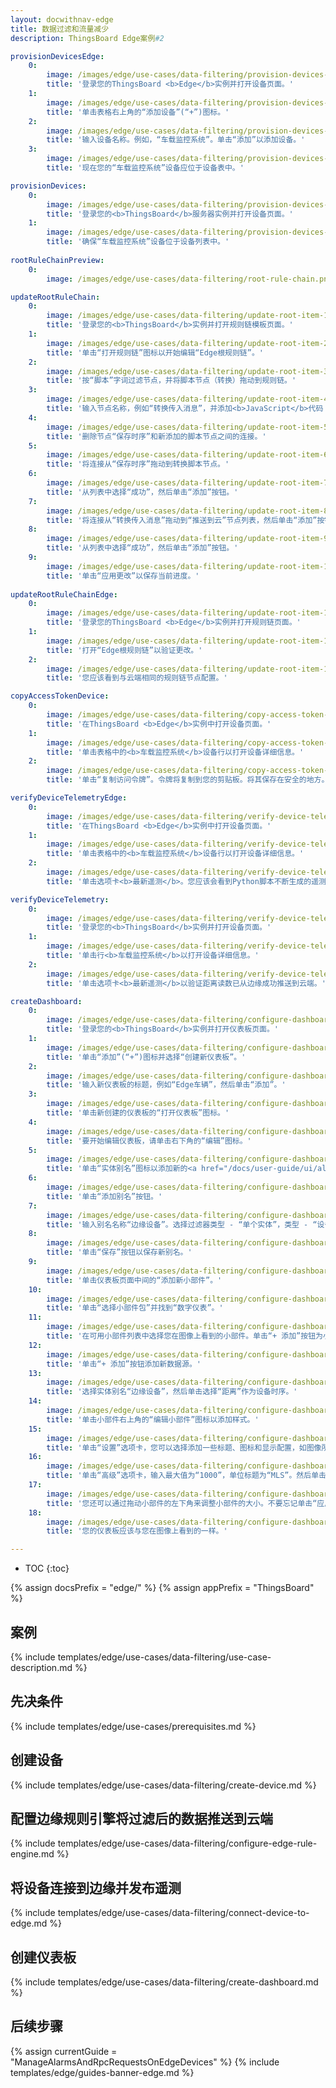 ```yaml
---
layout: docwithnav-edge
title: 数据过滤和流量减少
description: ThingsBoard Edge案例#2

provisionDevicesEdge:
    0:
        image: /images/edge/use-cases/data-filtering/provision-devices-item-1.png
        title: '登录您的ThingsBoard <b>Edge</b>实例并打开设备页面。'
    1:
        image: /images/edge/use-cases/data-filtering/provision-devices-item-2.png
        title: '单击表格右上角的“添加设备”(“+”)图标。'
    2:
        image: /images/edge/use-cases/data-filtering/provision-devices-item-3.png
        title: '输入设备名称。例如，“车载监控系统”。单击“添加”以添加设备。'
    3:
        image: /images/edge/use-cases/data-filtering/provision-devices-item-4.png
        title: '现在您的“车载监控系统”设备应位于设备表中。'

provisionDevices:    
    0:
        image: /images/edge/use-cases/data-filtering/provision-devices-item-5.png
        title: '登录您的<b>ThingsBoard</b>服务器实例并打开设备页面。'
    1:
        image: /images/edge/use-cases/data-filtering/provision-devices-item-6.png
        title: '确保“车载监控系统”设备位于设备列表中。'
        
rootRuleChainPreview:
    0:
        image: /images/edge/use-cases/data-filtering/root-rule-chain.png

updateRootRuleChain:
    0:
        image: /images/edge/use-cases/data-filtering/update-root-item-1.png
        title: '登录您的<b>ThingsBoard</b>实例并打开规则链模板页面。'
    1:
        image: /images/edge/use-cases/data-filtering/update-root-item-2.png
        title: '单击“打开规则链”图标以开始编辑“Edge根规则链”。'
    2:
        image: /images/edge/use-cases/data-filtering/update-root-item-3.png
        title: '按“脚本”字词过滤节点，并将脚本节点（转换）拖动到规则链。'
    3:
        image: /images/edge/use-cases/data-filtering/update-root-item-4.png
        title: '输入节点名称，例如“转换传入消息”，并添加<b>JavaScript</b>代码（您可以从上面的代码段复制并粘贴它）以仅进一步发送“距离”读数。单击“添加”以继续。'
    4:
        image: /images/edge/use-cases/data-filtering/update-root-item-5.png
        title: '删除节点“保存时序”和新添加的脚本节点之间的连接。'
    5:
        image: /images/edge/use-cases/data-filtering/update-root-item-6.png
        title: '将连接从“保存时序”拖动到转换脚本节点。'
    6:
        image: /images/edge/use-cases/data-filtering/update-root-item-7.png
        title: '从列表中选择“成功”，然后单击“添加”按钮。'
    7:
        image: /images/edge/use-cases/data-filtering/update-root-item-8.png
        title: '将连接从“转换传入消息”拖动到“推送到云”节点列表，然后单击“添加”按钮。'
    8:
        image: /images/edge/use-cases/data-filtering/update-root-item-9.png
        title: '从列表中选择“成功”，然后单击“添加”按钮。'
    9:
        image: /images/edge/use-cases/data-filtering/update-root-item-10.png
        title: '单击“应用更改”以保存当前进度。'
        
updateRootRuleChainEdge:
    0:
        image: /images/edge/use-cases/data-filtering/update-root-item-11.png
        title: '登录您的ThingsBoard <b>Edge</b>实例并打开规则链页面。'
    1:
        image: /images/edge/use-cases/data-filtering/update-root-item-12.png
        title: '打开“Edge根规则链”以验证更改。'
    2:
        image: /images/edge/use-cases/data-filtering/update-root-item-13.png
        title: '您应该看到与云端相同的规则链节点配置。'

copyAccessTokenDevice:
    0:
        image: /images/edge/use-cases/data-filtering/copy-access-token-item-1.png
        title: '在ThingsBoard <b>Edge</b>实例中打开设备页面。'
    1:
        image: /images/edge/use-cases/data-filtering/copy-access-token-item-2.png
        title: '单击表格中的<b>车载监控系统</b>设备行以打开设备详细信息。'
    2:
        image: /images/edge/use-cases/data-filtering/copy-access-token-item-3.png
        title: '单击“复制访问令牌”。令牌将复制到您的剪贴板。将其保存在安全的地方。'

verifyDeviceTelemetryEdge:
    0:
        image: /images/edge/use-cases/data-filtering/verify-device-telemetry-item-1.png
        title: '在ThingsBoard <b>Edge</b>实例中打开设备页面。'
    1:
        image: /images/edge/use-cases/data-filtering/verify-device-telemetry-item-2.png
        title: '单击表格中的<b>车载监控系统</b>设备行以打开设备详细信息。'
    2:
        image: /images/edge/use-cases/data-filtering/verify-device-telemetry-item-3.png
        title: '单击选项卡<b>最新遥测</b>。您应该会看到Python脚本不断生成的遥测。'

verifyDeviceTelemetry:
    0:
        image: /images/edge/use-cases/data-filtering/verify-device-telemetry-item-4.png
        title: '登录您的<b>ThingsBoard</b>实例并打开设备页面。'
    1:
        image: /images/edge/use-cases/data-filtering/verify-device-telemetry-item-5.png
        title: '单击行<b>车载监控系统</b>以打开设备详细信息。'
    2:
        image: /images/edge/use-cases/data-filtering/verify-device-telemetry-item-6.png
        title: '单击选项卡<b>最新遥测</b>以验证距离读数已从边缘成功推送到云端。'

createDashboard:
    0:
        image: /images/edge/use-cases/data-filtering/configure-dashboards-item-1.png
        title: '登录您的<b>ThingsBoard</b>实例并打开仪表板页面。'
    1:
        image: /images/edge/use-cases/data-filtering/configure-dashboards-item-2.png
        title: '单击“添加”(“+”)图标并选择“创建新仪表板”。'
    2:
        image: /images/edge/use-cases/data-filtering/configure-dashboards-item-3.png
        title: '输入新仪表板的标题，例如“Edge车辆”，然后单击“添加”。'
    3:
        image: /images/edge/use-cases/data-filtering/configure-dashboards-item-4.png
        title: '单击新创建的仪表板的“打开仪表板”图标。'
    4:
        image: /images/edge/use-cases/data-filtering/configure-dashboards-item-5.png
        title: '要开始编辑仪表板，请单击右下角的“编辑”图标。'
    5:
        image: /images/edge/use-cases/data-filtering/configure-dashboards-item-6.png
        title: '单击“实体别名”图标以添加新的<a href="/docs/user-guide/ui/aliases/" target="_blank">别名</a>，以便在仪表板上可视化数据。'
    6:
        image: /images/edge/use-cases/data-filtering/configure-dashboards-item-7.png
        title: '单击“添加别名”按钮。'
    7:
        image: /images/edge/use-cases/data-filtering/configure-dashboards-item-8.png
        title: '输入别名名称“边缘设备”。选择过滤器类型 - “单个实体”，类型 - “设备”，设备 - “车载监控系统”。然后单击“添加”按钮。'
    8:
        image: /images/edge/use-cases/data-filtering/configure-dashboards-item-9.png
        title: '单击“保存”按钮以保存新别名。'
    9:
        image: /images/edge/use-cases/data-filtering/configure-dashboards-item-10.png
        title: '单击仪表板页面中间的“添加新小部件”。'
    10:
        image: /images/edge/use-cases/data-filtering/configure-dashboards-item-11.png
        title: '单击“选择小部件包”并找到“数字仪表”。'
    11:
        image: /images/edge/use-cases/data-filtering/configure-dashboards-item-12.png
        title: '在可用小部件列表中选择您在图像上看到的小部件。单击“+ 添加”按钮为小部件添加数据源。'
    12:
        image: /images/edge/use-cases/data-filtering/configure-dashboards-item-13.png
        title: '单击“+ 添加”按钮添加新数据源。'
    13:
        image: /images/edge/use-cases/data-filtering/configure-dashboards-item-14.png
        title: '选择实体别名“边缘设备”，然后单击选择“距离”作为设备时序。'
    14:
        image: /images/edge/use-cases/data-filtering/configure-dashboards-item-15.png
        title: '单击小部件右上角的“编辑小部件”图标以添加样式。'
    15:
        image: /images/edge/use-cases/data-filtering/configure-dashboards-item-16.png
        title: '单击“设置”选项卡，您可以选择添加一些标题、图标和显示配置，如图像所示。'
    16:
        image: /images/edge/use-cases/data-filtering/configure-dashboards-item-17.png
        title: '单击“高级”选项卡，输入最大值为“1000”，单位标题为“MLS”。然后单击“应用更改”并关闭卡片。'
    17:
        image: /images/edge/use-cases/data-filtering/configure-dashboards-item-18.png
        title: '您还可以通过拖动小部件的左下角来调整小部件的大小。不要忘记单击“应用更改”图标以保存当前进度。'
    18:
        image: /images/edge/use-cases/data-filtering/configure-dashboards-item-19.png
        title: '您的仪表板应该与您在图像上看到的一样。'

---
```

* TOC
{:toc}

{% assign docsPrefix = "edge/" %}
{% assign appPrefix = "ThingsBoard" %}

## 案例

{% include templates/edge/use-cases/data-filtering/use-case-description.md %}

## 先决条件

{% include templates/edge/use-cases/prerequisites.md %}

## 创建设备

{% include templates/edge/use-cases/data-filtering/create-device.md %}

## 配置边缘规则引擎将过滤后的数据推送到云端

{% include templates/edge/use-cases/data-filtering/configure-edge-rule-engine.md %}

## 将设备连接到边缘并发布遥测

{% include templates/edge/use-cases/data-filtering/connect-device-to-edge.md %}

## 创建仪表板

{% include templates/edge/use-cases/data-filtering/create-dashboard.md %}

## 后续步骤

{% assign currentGuide = "ManageAlarmsAndRpcRequestsOnEdgeDevices" %}
{% include templates/edge/guides-banner-edge.md %}